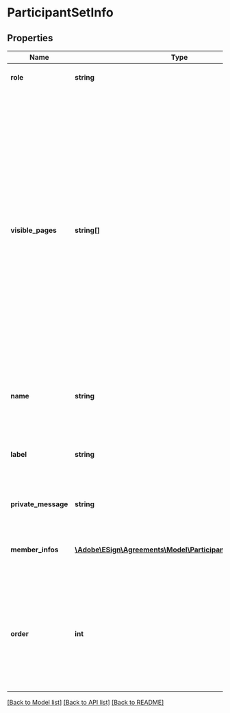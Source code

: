 # ParticipantSetInfo

## Properties
Name | Type | Description | Notes
------------ | ------------- | ------------- | -------------
**role** | **string** | Role assumed by all participants in the set (signer, approver etc.) | [optional] 
**visible_pages** | **string[]** | When you enable limited document visibility (documentVisibilityEnabled), you can specify which file (fileInfo) should be made visible to which specific participant set.&lt;br&gt;Specify one or more label values of a fileInfos element.&lt;br&gt;Each signer participant sets must contain at least one required signature field in at least one visible file included in this API call; if not a page with a signature field is automatically appended for any missing participant sets. If there is a possibility that one or more participant sets do not have a required signature field in the files included in the API call, all signer participant sets should include a special index value of &#39;0&#39; to make this automatically appended signature page visible to the signer. Not doing so may result in an error. For all other roles, you may omit this value to exclude this page. | [optional] 
**name** | **string** | Name of the participant set (it can be empty, but needs not to be unique in a single agreement). Maximum no of characters in participant set name is restricted to 255 | [optional] 
**label** | **string** | The unique label of a participant set.&lt;br&gt;For custom workflows, label specified in the participation set should map it to the participation step in the custom workflow. | [optional] 
**private_message** | **string** | Participant set&#39;s private message - all participants in the set will receive the same message | [optional] 
**member_infos** | [**\Adobe\ESign\Agreements\Model\ParticipantSetMemberInfo[]**](ParticipantSetMemberInfo.md) | Array of ParticipantInfo objects, containing participant-specific data (e.g. email). All participants in the array belong to the same set | [optional] 
**order** | **int** | Index indicating position at which signing group needs to sign. Signing group to sign at first place is assigned a 1 index. Different signingOrder specified in input should form a valid consecutive increasing sequence of integers. Otherwise signingOrder will be considered invalid. No signingOrder should be specified for SHARE role | [optional] 

[[Back to Model list]](../README.md#documentation-for-models) [[Back to API list]](../README.md#documentation-for-api-endpoints) [[Back to README]](../README.md)


